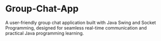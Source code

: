 # Group-Chat-App
A user-friendly group chat application built with Java Swing and Socket Programming, designed for seamless real-time communication and practical Java programming learning.
